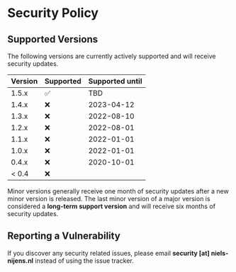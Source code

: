 # Security Policy

## Supported Versions

The following versions are currently actively supported and
will receive security updates.

| Version | Supported          | Supported until |
|---------|--------------------|-----------------|
| 1.5.x   | :white_check_mark: | TBD             |
| 1.4.x   | :x:                | 2023-04-12      |
| 1.3.x   | :x:                | 2022-08-10      |
| 1.2.x   | :x:                | 2022-08-01      |
| 1.1.x   | :x:                | 2022-01-01      |
| 1.0.x   | :x:                | 2022-01-01      |
| 0.4.x   | :x:                | 2020-10-01      |
| < 0.4   | :x:                |                 |

Minor versions generally receive one month of security updates after
a new minor version is released. The last minor version of a major version
is considered a **long-term support version** and will receive
six months of security updates.

## Reporting a Vulnerability

If you discover any security related issues, please email
**security [at] niels-nijens.nl** instead of using the issue tracker.
